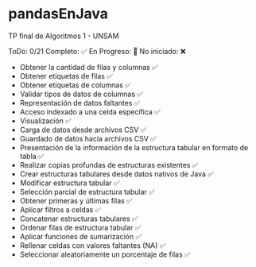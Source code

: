# pandasEnJava
TP final de Algoritmos 1 - UNSAM

ToDo: 0/21
Completo: ✅
En Progreso: 🚧
No iniciado: ❌

- Obtener la cantidad de filas y columnas ✅
- Obtener etiquetas de filas ✅
- Obtener etiquetas de columnas ✅
- Validar tipos de datos de columnas ✅
- Representación de datos faltantes ✅ 
- Acceso indexado a una celda específica ✅
- Visualización ✅
- Carga de datos desde archivos CSV ✅
- Guardado de datos hacia archivos CSV ✅
- Presentación de la información de la estructura tabular en formato de tabla ✅
- Realizar copias profundas de estructuras existentes ✅
- Crear estructuras tabulares desde datos nativos de Java ✅
- Modificar estructura tabular ✅
- Selección parcial de estructura tabular ✅
- Obtener primeras y últimas filas ✅
- Aplicar filtros a celdas ✅
- Concatenar estructuras tabulares ✅
- Ordenar filas de estructura tabular  ✅ 
- Aplicar funciones de sumarización ✅
- Rellenar celdas con valores faltantes (NA) ✅
- Seleccionar aleatoriamente un porcentaje de filas ✅
